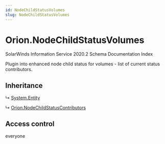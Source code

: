 ```yaml
---
id: NodeChildStatusVolumes
slug: NodeChildStatusVolumes
---
```


# Orion.NodeChildStatusVolumes

SolarWinds Information Service 2020.2 Schema Documentation Index

Plugin into enhanced node child status for volumes - list of current status contributors.

## Inheritance

↳ [System.Entity](./../System/Entity)

↳ [Orion.NodeChildStatusContributors](./../Orion/NodeChildStatusContributors)

## Access control

everyone

